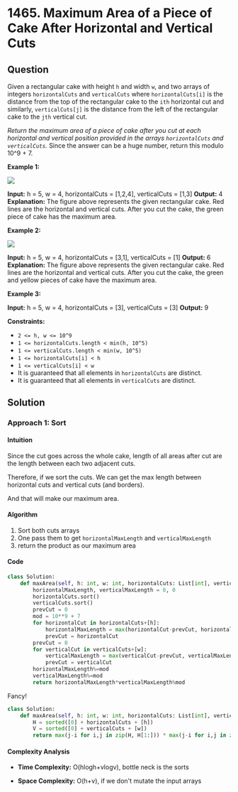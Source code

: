 
# 1465. Maximum Area of a Piece of Cake After Horizontal and Vertical Cuts

  

## Question

Given a rectangular cake with height  `h`  and width  `w`, and two arrays of integers  `horizontalCuts`  and  `verticalCuts`  where  `horizontalCuts[i]`  is the distance from the top of the rectangular cake to the  `ith`  horizontal cut and similarly,  `verticalCuts[j]`  is the distance from the left of the rectangular cake to the  `jth` vertical cut.

_Return the maximum area of a piece of cake after you cut at each horizontal and vertical position provided in the arrays  `horizontalCuts`  and  `verticalCuts`._ Since the answer can be a huge number, return this modulo 10^9 + 7.

**Example 1:**

![](https://assets.leetcode.com/uploads/2020/05/14/leetcode_max_area_2.png)

**Input:** h = 5, w = 4, horizontalCuts = [1,2,4], verticalCuts = [1,3]
**Output:** 4 
**Explanation:** The figure above represents the given rectangular cake. Red lines are the horizontal and vertical cuts. After you cut the cake, the green piece of cake has the maximum area.

**Example 2:**

**![](https://assets.leetcode.com/uploads/2020/05/14/leetcode_max_area_3.png)**

**Input:** h = 5, w = 4, horizontalCuts = [3,1], verticalCuts = [1]
**Output:** 6
**Explanation:** The figure above represents the given rectangular cake. Red lines are the horizontal and vertical cuts. After you cut the cake, the green and yellow pieces of cake have the maximum area.

**Example 3:**

**Input:** h = 5, w = 4, horizontalCuts = [3], verticalCuts = [3]
**Output:** 9

**Constraints:**

-   `2 <= h, w <= 10^9`
-   `1 <= horizontalCuts.length < min(h, 10^5)`
-   `1 <= verticalCuts.length < min(w, 10^5)`
-   `1 <= horizontalCuts[i] < h`
-   `1 <= verticalCuts[i] < w`
-   It is guaranteed that all elements in `horizontalCuts` are distinct.
-   It is guaranteed that all elements in  `verticalCuts` are distinct.
## Solution

  

### Approach 1: Sort

#### Intuition
Since the cut goes across the whole cake, length of all areas after cut are the length between each two adjacent cuts.

Therefore, if we sort the cuts. We can get the max length between horizontal cuts and vertical cuts (and borders).

And that will make our maximum area.

#### Algorithm
1. Sort both cuts arrays
2. One pass them to get `horizontalMaxLength` and `verticalMaxLength`
3. return the product as our maximum area

#### Code
```python
class Solution:
    def maxArea(self, h: int, w: int, horizontalCuts: List[int], verticalCuts: List[int]) -> int:
        horizontalMaxLength, verticalMaxLength = 0, 0
        horizontalCuts.sort()
        verticalCuts.sort()
        prevCut = 0
        mod = 10**9 + 7
        for horizontalCut in horizontalCuts+[h]:
            horizontalMaxLength = max(horizontalCut-prevCut, horizontalMaxLength)
            prevCut = horizontalCut
        prevCut = 0
        for verticalCut in verticalCuts+[w]:
            verticalMaxLength = max(verticalCut-prevCut, verticalMaxLength)
            prevCut = verticalCut
        horizontalMaxLength%=mod
        verticalMaxLength%=mod
        return horizontalMaxLength*verticalMaxLength%mod
```
Fancy!
```python
class Solution:
    def maxArea(self, h: int, w: int, horizontalCuts: List[int], verticalCuts: List[int]) -> int:
        H = sorted([0] + horizontalCuts + [h])
        V = sorted([0] + verticalCuts + [w])
        return max(j-i for i,j in zip(H, H[1:])) * max(j-i for i,j in zip(V, V[1:])) % (10**9 + 7)
```

#### Complexity Analysis

  

-  **Time Complexity:** O(hlogh+vlogv), bottle neck is the sorts
  

-  **Space Complexity:** O(h+v), if we don't mutate the input arrays